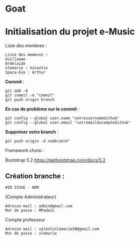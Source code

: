 # Goat
# Initialisation du projet e-Music

Liste des membres : 

```
Liste des membres : 
Guillaume
Ardelaide 
vlemarie : Valentin 
Space-Exo : Arthur 
```
**Commit** : 
```
git add -A
git commit -m "commit"
git push origin branch 
```
**En cas de problème sur le commit** : 
```
git config --global user.name "votreusernameGithub" 
git config --global user.email "votremailducompteGithub"
```
**Supprimer votre branch** : 
```
git push origin -d nombranch" 

```
Framework choisi : 

Bootstrap 5.2
https://getbootstrap.com/docs/5.2

## Création branche :
``` 
#ID ISSUE - NOM
```

(Compte Administrateur)
```
Adresse mail : admin@gmail.com
Mot de passe : MPadmin
```
Compte professeur
```
Adresse mail : valentinlemarie50@gmail.com
Mot de passe : vlemarie
```

